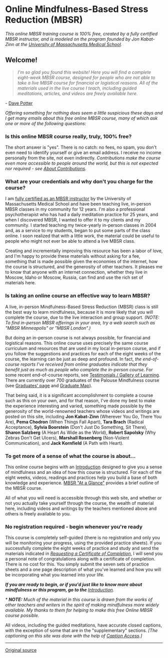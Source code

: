 Online Mindfulness-Based Stress Reduction (MBSR)
================================================

_This online MBSR training course is 100% free, created by a fully certified
MBSR instructor, and is modeled on the program founded by Jon Kabat-Zinn at the
[University of Massachusetts Medical School][1]._

Welcome!  
--------
> _I'm so glad you found this website! Here you will find a complete eight-week
 MBSR course, designed for people who are not able to take a live MBSR course
 for financial or logistical reasons. All of the materials used in the live
 course I teach, including guided meditations, articles, and videos are
 freely available here._

\- [Dave Potter][3]


_Offering something for nothing does seem a little suspicious these days and I
get many emails about this free online MBSR course, many of which ask one or
more of the following questions:_

### Is this online MBSR course really, truly, 100% free?
The short answer is "yes". There is no catch: no fees, no spam, you don't even
need to identify yourself or give an email address. I receive no income
personally from the site, not even indirectly. _Contributions make the course
even more accessible to people around the world, but this is not expected nor
required - see [About Contributions][4]._

### What are your credentials and why don't you charge for the course?
I am [fully certified as an MBSR instructor][5] by the University of
Massachusetts Medical School and have been teaching live, in-person MBSR
classes in my community for 12 years. I'm also a professional psychotherapist
who has had a daily meditation practice for 25 years, and when I discovered
MBSR, I wanted to offer it to my clients and my community. I started teaching
my twice-yearly in-person classes in 2004 and, as a service to my students,
began to put some parts of the class online. I soon realized that with a little
work, the material could be useful to people who might not ever be able to
attend a live MBSR class.

Creating and incrementally improving this resource has been a labor of love,
and I'm happy to provide these materials without asking for a fee, something
that is made possible given the economies of the internet, how the course is
structured, and the generosity of other teachers. It pleases me to know that
anyone with an internet connection, whether they live in Moscow, Idaho or
Moscow, Russia, can find and use the rich set of materials here.

### Is taking an online course an effective way to learn MBSR?
A live, in-person Mindfulness-Based Stress Reduction (MBSR) class is still the
best way to learn mindfulness, because it is more likely that you will complete
the course, due to the live interaction and group support. _(NOTE: To find
in-person MBSR offerings in your area, try a web search such as "MBSR
Minneapolis" or "MBSR London".)_

But doing an in-person course is not always possible, for financial and
logistical reasons. This online course uses precisely the same course
curriculum and resources that are used in my local in-person course, and if you
follow the suggestions and practices for each of the eight weeks of the course,
the learning can be just as deep and profound. In fact, _*the end-of-course
reports I've received from online graduates indicate that they benefit just as
much as people who complete the in-person course.*_ For some recent
end-of-course reports, see [Testimonials / Gallery of Learning][6]. There are
currently over 700 graduates of the Palouse Mindfulness course (see [Graduates'
page][7] and [Graduate Map][8]).

That being said, it is a significant accomplishment to complete a course such
as this on your own, and for that reason, I've done my best to make the
experience interesting and varied, something made possible by the generosity of
the world-renowned teachers whose videos and writings are posted on this site,
including **Jon Kabat-Zinn** (Wherever You Go, There You Are), **Pema Chodron**
(When Things Fall Apart), **Tara Brach** (Radical Acceptance), **Sylvia
Boorstein** (Don't Just Do Something, Sit There), **Sharon Salzberg** (A Heart
As Wide as the World), **Robert Sapolsky** (Why Zebras Don't Get Ulcers),
**Marshall Rosenberg** (Non-Violent Communication), and **Jack Kornfield** (A
Path with Heart).

### To get more of a sense of what the course is about...
This online course begins with an [Introduction][9] designed to give you a
sense of mindfulness and an idea of how this course is structured. For each of
the eight weeks, videos, readings and practices help you build a base of both
knowledge and experience. [MBSR "At a Glance"][10] provides a brief outline of
the MBSR course.

All of what you will need is accessible through this web site, and whether or
not you actually take yourself through the course, the wealth of material here,
including videos and writings by the teachers mentioned above and others is
freely available to you.

### No registration required - begin whenever you're ready
This course is completely self-guided (there is no registration and only you
will be monitoring your progress, using the provided practice sheets). If you
successfully complete the eight weeks of practice and study and send the
materials indicated in _[Requesting a Certificate of Completion][11]_, I will
send you a personal note of congratulations along with a certificate of
completion. There is no cost for this. You simply submit the seven sets of
practice sheets and a one page description of what you've learned and how you
will be incorporating what you learned into your life.

_**If you are ready to begin, or if you'd just like to know more about
mindfulness or this program, go to the** [Introduction][9]._

_* **NOTE:** Much of the material in this course is drawn from the works of
other teachers and writers in the spirit of making mindfulness more widely
available. My thanks to them for helping to make this free Online MBSR course
possible._  

All videos, including the guided meditations, have accurate closed captions,
with the exception of some that are in the "supplementary" sections. _[The
captioning on this site was done with the help of [Caption Access][13].]_

[1]: http://www.umassmed.edu/cfm/Stress-Reduction/History-of-MBSR/
[3]: http://palousemindfulness.com/contact.html
[4]: http://palousemindfulness.com/contributions.html
[5]: http://www.umassmed.edu/cfm/training/training-pathways/
[6]: http://palousemindfulness.com/testimonials/index.html
[7]: http://palousemindfulness.com/graduates.html
[8]: http://palousemindfulness.com/maps/graduate-map.html
[9]: selfguidedMBSR_week0.md
[10]: selfguidedMBSR_ataglance.md
[11]: http://palousemindfulness.com/selfguidedMBSR_certificate.html
[13]: http://www.captionaccess.com/


____

[Original source](http://palousemindfulness.com/index.html "Permalink to MBSR ")
